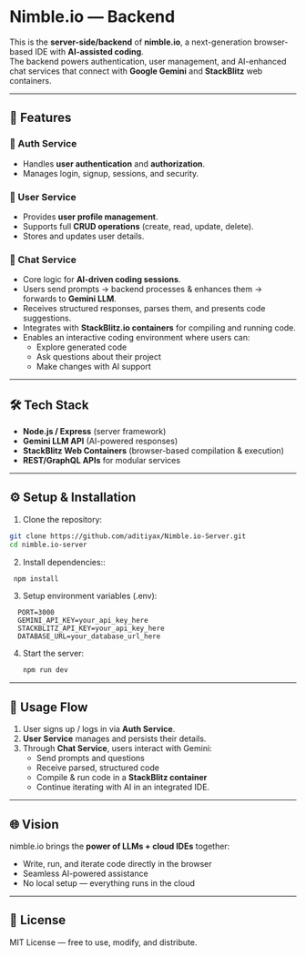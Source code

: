 # Nimble.io — Backend

This is the **server-side/backend** of **nimble.io**, a next-generation browser-based IDE with **AI-assisted coding**.  
The backend powers authentication, user management, and AI-enhanced chat services that connect with **Google Gemini** and **StackBlitz** web containers.

---

## 🚀 Features

### 🔑 Auth Service
- Handles **user authentication** and **authorization**.
- Manages login, signup, sessions, and security.

### 👤 User Service
- Provides **user profile management**.
- Supports full **CRUD operations** (create, read, update, delete).
- Stores and updates user details.

### 💬 Chat Service
- Core logic for **AI-driven coding sessions**.
- Users send prompts → backend processes & enhances them → forwards to **Gemini LLM**.
- Receives structured responses, parses them, and presents code suggestions.
- Integrates with **StackBlitz.io containers** for compiling and running code.
- Enables an interactive coding environment where users can:
  - Explore generated code
  - Ask questions about their project
  - Make changes with AI support

---

## 🛠️ Tech Stack
- **Node.js / Express** (server framework)
- **Gemini LLM API** (AI-powered responses)
- **StackBlitz Web Containers** (browser-based compilation & execution)
- **REST/GraphQL APIs** for modular services

---
## ⚙️ Setup & Installation

  1. Clone the repository:
   ```bash
   git clone https://github.com/aditiyax/Nimble.io-Server.git
   cd nimble.io-server
   ```


 2. Install dependencies::
 ```bash
  npm install
 ```


 3. Setup environment variables (.env):
 ```env
   PORT=3000
   GEMINI_API_KEY=your_api_key_here
   STACKBLITZ_API_KEY=your_api_key_here
   DATABASE_URL=your_database_url_here
 ```

4. Start the server:
   ```bash
   npm run dev
   ```


---

## 📖 Usage Flow

1. User signs up / logs in via **Auth Service**.  
2. **User Service** manages and persists their details.  
3. Through **Chat Service**, users interact with Gemini:
   - Send prompts and questions  
   - Receive parsed, structured code  
   - Compile & run code in a **StackBlitz container**  
   - Continue iterating with AI in an integrated IDE.  

---

## 🌐 Vision

nimble.io brings the **power of LLMs + cloud IDEs** together:

- Write, run, and iterate code directly in the browser  
- Seamless AI-powered assistance  
- No local setup — everything runs in the cloud  

---

## 📜 License

MIT License — free to use, modify, and distribute.
   

